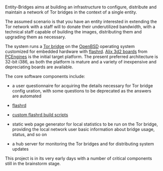 Entity-Bridges aims at building an infrastructure to configure, distribute and maintain a network of Tor bridges in the context of a single entity.

The assumed scenario is that you have an entity interested in extending the Tor network with a staff will to donate their underutilized bandwidth, with a technical staff capable of building the images, distributing them and upgrading them as necessary.

The system runs a [Tor bridge](https://www.torproject.org/) on the [OpenBSD](http://www.openbsd.org) operating system customized for embedded hardware with [flashrd](http://www.nmedia.net/flashrd). [Alix 3d2 boards](http://pcengines.ch/alix3d2.htm) from [PCEngines](http://pcengines.ch) is the initial target platform. The present preferred architecture is 32-bit i386, as both the platform is mature and a variety of inexpensive and depreciating boards are available.

The core software components include:

* a user questionnaire for acquiring the details necessary for Tor bridge config
uration, with some questions to be deprecated as the answers are automated

* [flashrd](http://www.nmedia.net/flashrd/)

* [custom flashrd build scripts](build-scripts/)

* static web page generator for local statistics to be run on the Tor bridge, providing the local network user basic information about bridge usage, status, and so on

* a hub server for monitoring the Tor bridges and for distributing system updates

This project is in its very early days with a number of critical components still in the brainstorm stage.
